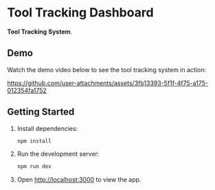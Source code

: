 # Tool Tracking Dashboard

**Tool Tracking System**.

## Demo

Watch the demo video below to see the tool tracking system in action:


https://github.com/user-attachments/assets/3fb13393-5f1f-4f75-a175-012354fa1752






## Getting Started

1. Install dependencies:
   ```bash
   npm install
   ```

2. Run the development server:
   ```bash
   npm run dev
   ```

3. Open [http://localhost:3000](http://localhost:3000) to view the app.

